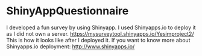 # ShinyAppQuestionnaire
I developed a fun survey by using Shinyapp. I used Shinyapps.io to deploy it as I did not own a server. 
https://mysurveytool.shinyapps.io/Yesimproject2/ This is how it looks like after I deployed it.
If you want to know more about Shinyapps.io deployment: http://www.shinyapps.io/

